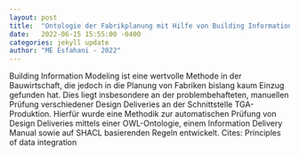 ```yaml
---
layout: post
title:  "Ontologie der Fabrikplanung mit Hilfe von Building Information Modeling (BIM)"
date:   2022-06-15 15:55:00 -0400
categories: jekyll update
author: "ME Esfahani - 2022"
---
```

Building Information Modeling ist eine wertvolle Methode in der Bauwirtschaft, die jedoch in die Planung von Fabriken bislang kaum Einzug gefunden hat. Dies liegt insbesondere an der problembehafteten, manuellen Prüfung verschiedener Design Deliveries an der Schnittstelle TGA-Produktion. Hierfür wurde eine Methodik zur automatischen Prüfung von Design Deliveries mittels einer OWL-Ontologie, einem Information Delivery Manual sowie auf SHACL basierenden Regeln entwickelt.
Cites: ‪Principles of data integration‬  